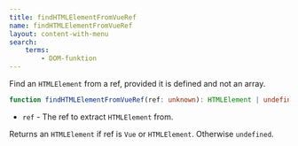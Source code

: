 ```yaml
---
title: findHTMLElementFromVueRef
name: findHTMLElementFromVueRef
layout: content-with-menu
search:
    terms:
        - DOM-funktion
---
```


Find an `HTMLElement` from a ref, provided it is defined and not an array.

```ts nocompile
function findHTMLElementFromVueRef(ref: unknown): HTMLElement | undefined;
```

- `ref` - The ref to extract `HTMLElement` from.

Returns an `HTMLElement` if ref is `Vue` or `HTMLElement`.
Otherwise `undefined`.
